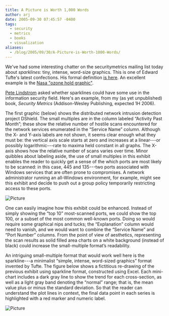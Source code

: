 ```yaml
---
title: A Picture is Worth 1,000 Words
author: arj
date: 2005-09-30 07:45:57 -0400
tags: 
  - security
  - metrics
  - books
  - visualization
aliases:
  - /blog/2005/09/30/A-Picture-is-Worth-1000-Words/
---
```

We've had some interesting chatter on the securitymetrics mailing list today about _sparklines_: tiny, intense, word-size graphics. This is one of Edward Tufte's latest confections. His formal definition [is here](http://www.edwardtufte.com/bboard/q-and-a-fetch-msg?msg_id=0001OR&topic_id=1). An excellent example is the [Nasa "ozone hold graphic"](http://ozonewatch.gsfc.nasa.gov/).

[Pete Lindstrom](http://spiresecurity.typepad.com/spire_security_viewpoint/) asked whether sparklines could have some use in the information security field. Here's an example, from my (as yet unpublished) book, _Security Metrics_ (Addison-Wesley Publishing, expected 1H 2006).

The first graphic (below) shows the distributed network intrusion detection project DShield. The small multiples are in the column labeled &ldquo;Activity Past Month&rdquo;; these show the relative number of hostile scans encountered for the network services enumerated in the &ldquo;Service Name&rdquo; column. Although the X- and Y-axis labels are not shown, it seems clear enough what they must be: the vertical axis scale starts at zero and increases at a linear---or possibly logarithmic---rate to maxima held constant in all graphs. The X-axis shows how the relative number of scans varies over time. Minor quibbles about labeling aside, the use of small multiples in this exhibit enables the reader to quickly get a sense of the which ports are most likely to be scanned: in this case, 445 and 135---two ports associated with Windows services that are often prone to compromises. A network administrator running an all-Windows environment, for example, might see this exhibit and decide to push out a group policy temporarily restricting access to these ports.

![Picture](/images/arj-07-15.png)

One can easily imagine how this exhibit could be enhanced. Instead of simply showing the &ldquo;top 10&rdquo; most-scanned ports, we could show the top 100, or a subset of the most common well-known ports. Doing so would require some graphical nips and tucks; the &ldquo;Explanation&rdquo; column would need to vanish, and we would want to combine the &ldquo;Service Name&rdquo; and &ldquo;Port Number&rdquo; columns. From the point of view of aesthetics, representing the scan results as solid filled area charts on a white background (instead of black) could increase the small-multiple format&rsquo;s readability. 

An intriguing small-multiple format that would work well here is the sparkline---a minimalist &ldquo;simple, intense, word-sized graphics&rdquo; format invented by Tufte.  The figure below shows a fictitious re-drawing of the previous exhibit using sparkline format, constructed using Excel. Each mini-chart includes a dark gray line to show the trend for each cross-section, as well as a light gray band denoting the &ldquo;normal&rdquo; range; that is, the mean value plus or minus the standard deviation.  So that the reader can understand the plot lines in context, the final data point in each series is highlighted with a red marker and numeric label.

![Picture](/images/arj-07-16.png)

&nbsp;